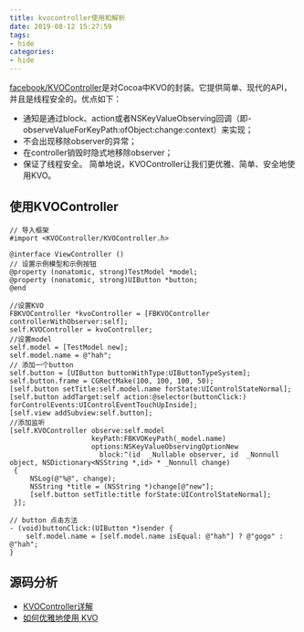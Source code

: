 ```yaml
---
title: kvocontroller使用和解析
date: 2019-08-12 15:27:59
tags:
- hide
categories:
- hide
---
```

[facebook/KVOController](https://github.com/facebook/KVOController)是对Cocoa中KVO的封装。它提供简单、现代的API，并且是线程安全的。优点如下：
* 通知是通过block、action或者NSKeyValueObserving回调（即-observeValueForKeyPath:ofObject:change:context）来实现；
* 不会出现移除observer的异常；
* 在controller销毁时隐式地移除observer；
* 保证了线程安全。
简单地说，KVOController让我们更优雅、简单、安全地使用KVO。

<!--more-->

## 使用KVOController

```objc
// 导入框架
#import <KVOController/KVOController.h>

@interface ViewController ()
// 设置示例模型和示例按钮
@property (nonatomic, strong)TestModel *model;
@property (nonatomic, strong)UIButton *button;
@end

```

```objc
//设置KVO
FBKVOController *kvoController = [FBKVOController controllerWithObserver:self];
self.KVOController = kvoController;
//设置model
self.model = [TestModel new];
self.model.name = @"hah";
// 添加一个button
self.button = [UIButton buttonWithType:UIButtonTypeSystem];
self.button.frame = CGRectMake(100, 100, 100, 50);
[self.button setTitle:self.model.name forState:UIControlStateNormal];
[self.button addTarget:self action:@selector(buttonClick:) forControlEvents:UIControlEventTouchUpInside];
[self.view addSubview:self.button];
//添加监听
[self.KVOController observe:self.model
                    keyPath:FBKVOKeyPath(_model.name)
                    options:NSKeyValueObservingOptionNew
                      block:^(id  _Nullable observer, id  _Nonnull object, NSDictionary<NSString *,id> * _Nonnull change)
 {
     NSLog(@"%@", change);
     NSString *title = (NSString *)change[@"new"];
     [self.button setTitle:title forState:UIControlStateNormal];
 }];
```

```objc
// button 点击方法
- (void)buttonClick:(UIButton *)sender {
    self.model.name = [self.model.name isEqual: @"hah"] ? @"gogo" : @"hah";
}
```

## 源码分析

* [KVOController详解](https://www.jianshu.com/p/8deccb9c8398)
* [如何优雅地使用 KVO](https://draveness.me/kvocontroller)